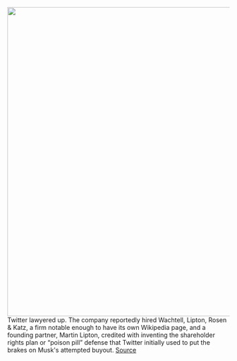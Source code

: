 <img src='https://cdn.vox-cdn.com/thumbor/Dd-LfXlMf-hqiPW3qsvEHZ6b2rE=/0x0:2040x1360/1200x800/filters:focal(857x517:1183x843)/cdn.vox-cdn.com/uploads/chorus_image/image/71092982/acastro_180827_1777_0002.0.jpg' width='700px' /><br/>
Twitter lawyered up. The company reportedly hired Wachtell, Lipton, Rosen & Katz, a firm notable enough to have its own Wikipedia page, and a founding partner, Martin Lipton, credited with inventing the shareholder rights plan or “poison pill” defense that Twitter initially used to put the brakes on Musk's attempted buyout.
<a href='https://www.theverge.com/2022/7/10/23202931/elon-musk-lawsuit-twitter-merger-delaware'> Source <a/>